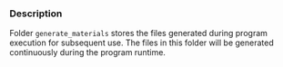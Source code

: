 ### Description

Folder `generate_materials` stores the files generated during program execution for subsequent use. The files in this folder will be generated continuously during the program runtime.